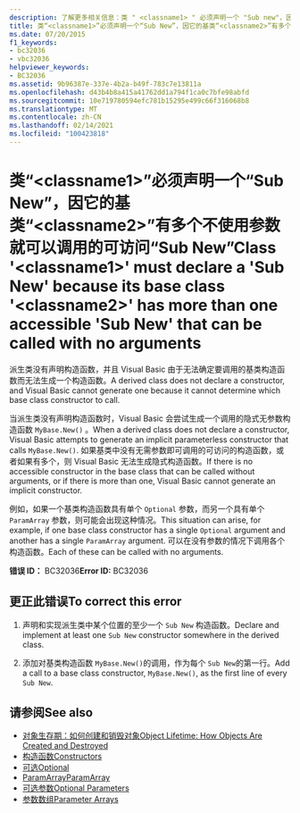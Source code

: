 ```yaml
---
description: 了解更多相关信息：类 " <classname1> " 必须声明一个 "Sub new"，因为它的基类 " <classname2> " 有多个可在没有参数的情况调用的可访问 "sub new"
title: 类“<classname1>”必须声明一个“Sub New”，因它的基类“<classname2>”有多个不使用参数就可以调用的可访问“Sub New”
ms.date: 07/20/2015
f1_keywords:
- bc32036
- vbc32036
helpviewer_keywords:
- BC32036
ms.assetid: 9b96387e-337e-4b2a-b49f-783c7e13811a
ms.openlocfilehash: d43b4b8a415a41762dd1a794f1ca0c7bfe98abfd
ms.sourcegitcommit: 10e719780594efc781b15295e499c66f316068b8
ms.translationtype: MT
ms.contentlocale: zh-CN
ms.lasthandoff: 02/14/2021
ms.locfileid: "100423818"
---
```

# <a name="class-classname1-must-declare-a-sub-new-because-its-base-class-classname2-has-more-than-one-accessible-sub-new-that-can-be-called-with-no-arguments"></a><span data-ttu-id="bb681-103">类“\<classname1>”必须声明一个“Sub New”，因它的基类“\<classname2>”有多个不使用参数就可以调用的可访问“Sub New”</span><span class="sxs-lookup"><span data-stu-id="bb681-103">Class '\<classname1>' must declare a 'Sub New' because its base class '\<classname2>' has more than one accessible 'Sub New' that can be called with no arguments</span></span>

<span data-ttu-id="bb681-104">派生类没有声明构造函数，并且 Visual Basic 由于无法确定要调用的基类构造函数而无法生成一个构造函数。</span><span class="sxs-lookup"><span data-stu-id="bb681-104">A derived class does not declare a constructor, and Visual Basic cannot generate one because it cannot determine which base class constructor to call.</span></span>  
  
 <span data-ttu-id="bb681-105">当派生类没有声明构造函数时，Visual Basic 会尝试生成一个调用的隐式无参数构造函数 `MyBase.New()` 。</span><span class="sxs-lookup"><span data-stu-id="bb681-105">When a derived class does not declare a constructor, Visual Basic attempts to generate an implicit parameterless constructor that calls `MyBase.New()`.</span></span> <span data-ttu-id="bb681-106">如果基类中没有无需参数即可调用的可访问的构造函数，或者如果有多个，则 Visual Basic 无法生成隐式构造函数。</span><span class="sxs-lookup"><span data-stu-id="bb681-106">If there is no accessible constructor in the base class that can be called without arguments, or if there is more than one, Visual Basic cannot generate an implicit constructor.</span></span>  
  
 <span data-ttu-id="bb681-107">例如，如果一个基类构造函数具有单个 `Optional` 参数，而另一个具有单个 `ParamArray` 参数，则可能会出现这种情况。</span><span class="sxs-lookup"><span data-stu-id="bb681-107">This situation can arise, for example, if one base class constructor has a single `Optional` argument and another has a single `ParamArray` argument.</span></span> <span data-ttu-id="bb681-108">可以在没有参数的情况下调用各个构造函数。</span><span class="sxs-lookup"><span data-stu-id="bb681-108">Each of these can be called with no arguments.</span></span>  
  
 <span data-ttu-id="bb681-109">**错误 ID：** BC32036</span><span class="sxs-lookup"><span data-stu-id="bb681-109">**Error ID:** BC32036</span></span>  
  
## <a name="to-correct-this-error"></a><span data-ttu-id="bb681-110">更正此错误</span><span class="sxs-lookup"><span data-stu-id="bb681-110">To correct this error</span></span>  
  
1. <span data-ttu-id="bb681-111">声明和实现派生类中某个位置的至少一个 `Sub New` 构造函数。</span><span class="sxs-lookup"><span data-stu-id="bb681-111">Declare and implement at least one `Sub New` constructor somewhere in the derived class.</span></span>  
  
2. <span data-ttu-id="bb681-112">添加对基类构造函数 `MyBase.New()`的调用，作为每个 `Sub New`的第一行。</span><span class="sxs-lookup"><span data-stu-id="bb681-112">Add a call to a base class constructor, `MyBase.New()`, as the first line of every `Sub New`.</span></span>  
  
## <a name="see-also"></a><span data-ttu-id="bb681-113">请参阅</span><span class="sxs-lookup"><span data-stu-id="bb681-113">See also</span></span>

- [<span data-ttu-id="bb681-114">对象生存期：如何创建和销毁对象</span><span class="sxs-lookup"><span data-stu-id="bb681-114">Object Lifetime: How Objects Are Created and Destroyed</span></span>](../programming-guide/language-features/objects-and-classes/object-lifetime-how-objects-are-created-and-destroyed.md)
- [<span data-ttu-id="bb681-115">构造函数</span><span class="sxs-lookup"><span data-stu-id="bb681-115">Constructors</span></span>](../programming-guide/concepts/object-oriented-programming.md#constructors)
- [<span data-ttu-id="bb681-116">可选</span><span class="sxs-lookup"><span data-stu-id="bb681-116">Optional</span></span>](../language-reference/modifiers/optional.md)
- [<span data-ttu-id="bb681-117">ParamArray</span><span class="sxs-lookup"><span data-stu-id="bb681-117">ParamArray</span></span>](../language-reference/modifiers/paramarray.md)
- [<span data-ttu-id="bb681-118">可选参数</span><span class="sxs-lookup"><span data-stu-id="bb681-118">Optional Parameters</span></span>](../programming-guide/language-features/procedures/optional-parameters.md)
- [<span data-ttu-id="bb681-119">参数数组</span><span class="sxs-lookup"><span data-stu-id="bb681-119">Parameter Arrays</span></span>](../programming-guide/language-features/procedures/parameter-arrays.md)
